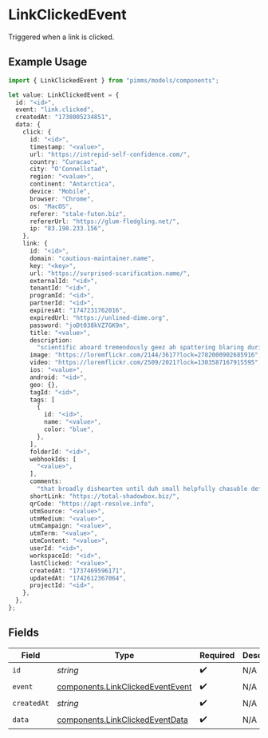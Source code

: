 # LinkClickedEvent

Triggered when a link is clicked.

## Example Usage

```typescript
import { LinkClickedEvent } from "pimms/models/components";

let value: LinkClickedEvent = {
  id: "<id>",
  event: "link.clicked",
  createdAt: "1738005234851",
  data: {
    click: {
      id: "<id>",
      timestamp: "<value>",
      url: "https://intrepid-self-confidence.com/",
      country: "Curacao",
      city: "O'Connellstad",
      region: "<value>",
      continent: "Antarctica",
      device: "Mobile",
      browser: "Chrome",
      os: "MacOS",
      referer: "stale-futon.biz",
      refererUrl: "https://glum-fledgling.net/",
      ip: "83.198.233.156",
    },
    link: {
      id: "<id>",
      domain: "cautious-maintainer.name",
      key: "<key>",
      url: "https://surprised-scarification.name/",
      externalId: "<id>",
      tenantId: "<id>",
      programId: "<id>",
      partnerId: "<id>",
      expiresAt: "1747231762016",
      expiredUrl: "https://unlined-dime.org",
      password: "joDt038kVZ7GK9n",
      title: "<value>",
      description:
        "scientific aboard tremendously geez ah spattering blaring during",
      image: "https://loremflickr.com/2144/3617?lock=2782000902685916",
      video: "https://loremflickr.com/2509/2021?lock=1303587167915595",
      ios: "<value>",
      android: "<id>",
      geo: {},
      tagId: "<id>",
      tags: [
        {
          id: "<id>",
          name: "<value>",
          color: "blue",
        },
      ],
      folderId: "<id>",
      webhookIds: [
        "<value>",
      ],
      comments:
        "that broadly dishearten until duh small helpfully chasuble defiantly rightfully behind tuxedo enchanting free humidity beyond perspire",
      shortLink: "https://total-shadowbox.biz/",
      qrCode: "https://apt-resolve.info",
      utmSource: "<value>",
      utmMedium: "<value>",
      utmCampaign: "<value>",
      utmTerm: "<value>",
      utmContent: "<value>",
      userId: "<id>",
      workspaceId: "<id>",
      lastClicked: "<value>",
      createdAt: "1737469596171",
      updatedAt: "1742612367064",
      projectId: "<id>",
    },
  },
};
```

## Fields

| Field                                                                                | Type                                                                                 | Required                                                                             | Description                                                                          |
| ------------------------------------------------------------------------------------ | ------------------------------------------------------------------------------------ | ------------------------------------------------------------------------------------ | ------------------------------------------------------------------------------------ |
| `id`                                                                                 | *string*                                                                             | :heavy_check_mark:                                                                   | N/A                                                                                  |
| `event`                                                                              | [components.LinkClickedEventEvent](../../models/components/linkclickedeventevent.md) | :heavy_check_mark:                                                                   | N/A                                                                                  |
| `createdAt`                                                                          | *string*                                                                             | :heavy_check_mark:                                                                   | N/A                                                                                  |
| `data`                                                                               | [components.LinkClickedEventData](../../models/components/linkclickedeventdata.md)   | :heavy_check_mark:                                                                   | N/A                                                                                  |